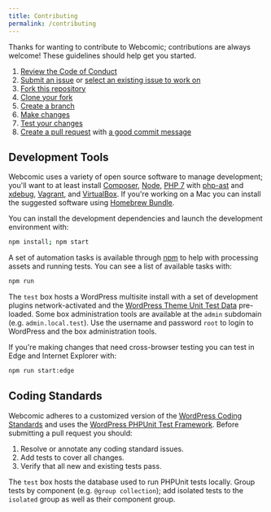 ```yaml
---
title: Contributing
permalink: /contributing
---
```


Thanks for wanting to contribute to Webcomic; contributions are always welcome!
These guidelines should help get you started.

1. [Review the Code of Conduct][conduct-it]
2. [Submit an issue][submit-it] or [select an existing issue to work on][issues]
3. [Fork this repository][fork-it]
4. [Clone your fork][clone-it]
5. [Create a branch][branch-it]
6. [Make changes][change-it]
7. [Test your changes][test-it]
8. [Create a pull request][pull-it] with [a good commit message][commit-it]

## Development Tools

Webcomic uses a variety of open source software to manage development; you'll
want to at least install [Composer], [Node], [PHP 7] with [php-ast] and
[xdebug], [Vagrant], and [VirtualBox]. If you're working on a Mac you can
install the suggested software using [Homebrew Bundle].

You can install the development dependencies and launch the development
environment with:

```sh
npm install; npm start
```

A set of automation tasks is available through [npm] to help with processing
assets and running tests. You can see a list of available tasks with:

```sh
npm run
```

The `test` box hosts a WordPress multisite install with a set of development
plugins network-activated and the [WordPress Theme Unit Test Data] pre-loaded.
Some box administration tools are available at the `admin` subdomain (e.g.
`admin.local.test`). Use the username and password `root` to login to WordPress
and the box administration tools.

If you're making changes that need cross-browser testing you can test in Edge
and Internet Explorer with:

```sh
npm run start:edge
```

## Coding Standards

Webcomic adheres to a customized version of the [WordPress Coding Standards] and
uses the [WordPress PHPUnit Test Framework]. Before submitting a pull request
you should:

1. Resolve or annotate any coding standard issues.
2. Add tests to cover all changes.
3. Verify that all new and existing tests pass.

The `test` box hosts the database used to run PHPUnit tests locally. Group tests
by component (e.g. `@group collection`); add isolated tests to the `isolated`
group as well as their component group.

[conduct-it]: https://github.com/mgsisk/webcomic/blob/master/code_of_conduct.md
[submit-it]: https://github.com/mgsisk/webcomic/issues/new
[issues]: https://github.com/mgsisk/webcomic/issues
[fork-it]: https://help.github.com/articles/fork-a-repo
[clone-it]: https://help.github.com/articles/cloning-a-repository
[branch-it]: https://help.github.com/articles/creating-and-deleting-branches-within-your-repository
[change-it]: #development-tools
[test-it]: #coding-standards
[pull-it]: https://help.github.com/articles/creating-a-pull-request
[commit-it]: https://chris.beams.io/posts/git-commit
[Homebrew Bundle]: https://github.com/Homebrew/homebrew-bundle
[Composer]: https://getcomposer.org
[Node]: https://nodejs.org
[npm]: https://docs.npmjs.com/misc/scripts
[PHP 7]: https://php.net
[php-ast]: https://github.com/nikic/php-ast
[xdebug]: https://github.com/xdebug/xdebug
[Vagrant]: https://vagrantup.com
[VirtualBox]: https://www.virtualbox.org
[Atom]: https://atom.io
[WordPress Theme Unit Test Data]: https://github.com/WPTRT/theme-unit-test
[WordPress Coding Standards]: https://make.wordpress.org/core/handbook/best-practices/coding-standards
[WordPress PHPUnit Test Framework]: https://make.wordpress.org/core/handbook/testing/automated-testing/phpunit
